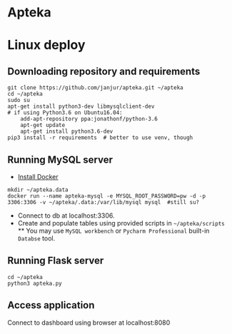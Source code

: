 # Apteka

# Linux deploy

## Downloading repository and requirements

```
git clone https://github.com/janjur/apteka.git ~/apteka
cd ~/apteka
sudo su
apt-get install python3-dev libmysqlclient-dev
# if using Python3.6 on Ubuntu16.04:
    add-apt-repository ppa:jonathonf/python-3.6
    apt-get update
    apt-get install python3.6-dev
pip3 install -r requirements  # better to use venv, though
```

## Running MySQL server

* [Install Docker](https://docs.docker.com/engine/installation/linux/docker-ce/ubuntu/)
```
mkdir ~/apteka.data
docker run --name apteka-mysql -e MYSQL_ROOT_PASSWORD=pw -d -p 3306:3306 -v ~/apteka/.data:/var/lib/mysql mysql  #still su?
```
* Connect to db at localhost:3306. 
* Create and populate tables using provided scripts in `~/apteka/scripts`
** You may use `MySQL workbench` or `Pycharm Professional` built-in `Databse` tool.

## Running Flask server

```
cd ~/apteka
python3 apteka.py
```

## Access application

Connect to dashboard using browser at localhost:8080
